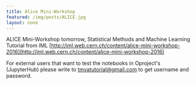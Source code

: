 ```yaml
---
title: Alice Mini-Workshop
featured: /img/posts/ALICE.jpg
layout: none
---
```

ALICE Mini-Workshop tomorrow, Statistical Methods and Machine Learning Tutorial from IML [http://iml.web.cern.ch/content/alice-mini-workshop-2016](http://iml.web.cern.ch/content/alice-mini-workshop-2016)

For external users that want to test the notebooks in Oproject's (JupyterHub) please write to tmvatutorial@gmail.com to get username and password.
